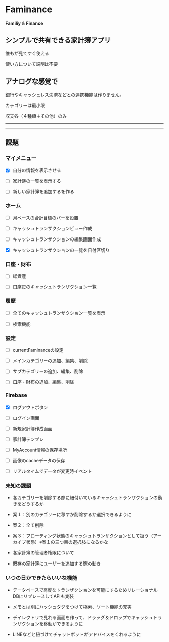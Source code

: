 
# Faminance

  

**Familiy** & **Finance**

  

## シンプルで共有できる家計簿アプリ

  

誰もが見てすぐ使える

使い方について説明は不要

## アナログな感覚で

  

銀行やキャッシュレス決済などとの連携機能は作りません。

  

カテゴリーは最小限

  

収支各（４種類＋その他）のみ

  

  

---

---

## 課題

  

### マイメニュー

- [x] 自分の情報を表示させる

- [ ] 家計簿の一覧を表示する

- [ ] 新しい家計簿を追加するを作る

  

  

### ホーム

  

- [ ] 月ベースの合計目標のバーを設置

- [ ] キャッシュトランザクションビュー作成

- [ ] キャッシュトランザクションの編集画面作成

- [x] キャッシュトランザクションの一覧を日付区切り

  

### 口座・財布

  

- [ ] 総資産

- [ ] 口座毎のキャッシュトランザクション一覧

  

  

### 履歴

  

- [ ] 全てのキャッシュトランザクション一覧を表示

- [ ] 検索機能

  

  

### 設定
- [ ] currentFaminanceの設定

- [ ] メインカテゴリーの追加、編集、削除

- [ ] サブカテゴリーの追加、編集、削除

- [ ] 口座・財布の追加、編集、削除

  

### Firebase

- [x] ログアウトボタン

- [ ] ログイン画面

- [ ] 新規家計簿作成画面

- [ ] 家計簿テンプレ

- [ ] MyAccount情報の保存場所

- [ ] 画像のcacheデータの保存

- [ ] リアルタイムでデータが変更時イベント

  

  

  

  

### 未知の課題

  

- 各カテゴリーを削除する際に紐付いているキャッシュトランザクションの動きをどうするか

- 案１：別のカテゴリーに移すか削除するか選択できるように

  

- 案２：全て削除

  

- 案３：フローティング状態のキャッシュトランザクションとして扱う（アーカイブ状態）※案１の三つ目の選択肢になるかな

 

- 各家計簿の管理者権限について

  

- 既存の家計簿にユーザーを追加する際の動き

  

  

  

  

### いつの日かできたらいいな機能

- データベースで高度なトランザクションを可能にするためリレーショナルDBにリプレースしてAPIも実装

  

- メモとは別にハッシュタグをつけて検索、ソート機能の充実

  

- デイレクトリで見れる画面を作って、ドラッグ＆ドロップでキャッシュトランザクションを移動ができるように

  

- LINEなどと紐づけてチャットボットがアドバイスをくれるように
